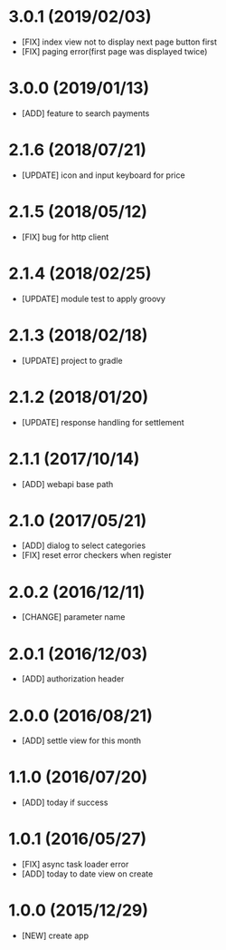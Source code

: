 # 3.0.1 (2019/02/03)
- [FIX] index view not to display next page button first
- [FIX] paging error(first page was displayed twice)

# 3.0.0 (2019/01/13)
- [ADD] feature to search payments

# 2.1.6 (2018/07/21)
- [UPDATE] icon and input keyboard for price

# 2.1.5 (2018/05/12)
- [FIX] bug for http client

# 2.1.4 (2018/02/25)
- [UPDATE] module test to apply groovy

# 2.1.3 (2018/02/18)
- [UPDATE] project to gradle

# 2.1.2 (2018/01/20)
- [UPDATE] response handling for settlement

# 2.1.1 (2017/10/14)
- [ADD] webapi base path

# 2.1.0 (2017/05/21)
- [ADD] dialog to select categories
- [FIX] reset error checkers when register

# 2.0.2 (2016/12/11)
- [CHANGE] parameter name

# 2.0.1 (2016/12/03)
- [ADD] authorization header

# 2.0.0 (2016/08/21)
- [ADD] settle view for this month

# 1.1.0 (2016/07/20)
- [ADD] today if success

# 1.0.1 (2016/05/27)
- [FIX] async task loader error
- [ADD] today to date view on create

# 1.0.0 (2015/12/29)
- [NEW] create app
